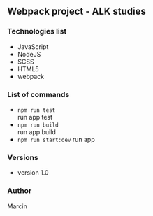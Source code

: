 ## Webpack project - ALK studies

### Technologies list
* JavaScript
* NodeJS
* SCSS
* HTML5
* webpack

### List of commands
* `npm run test`    
run app test
* `npm run build`   
run app build
* `npm run start:dev`
run app

### Versions
* version 1.0

### Author
Marcin